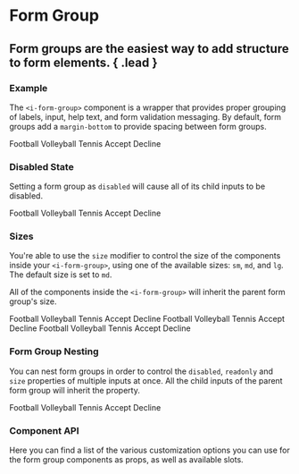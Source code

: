# Form Group
## Form groups are the easiest way to add structure to form elements. { .lead }

### Example

The `<i-form-group>` component is a wrapper that provides proper grouping of labels, input, help text, and form validation messaging. By default, form groups add a `margin-bottom` to provide spacing between form groups.

<i-code-preview title="Basic Form Group">

<i-form-group>
    <i-input v-model="input" placeholder="Type something.." />
</i-form-group>
<i-form-group>
    <i-textarea v-model="textarea" placeholder="Write a comment.." />
</i-form-group>
<i-form-group>
    <i-select v-model="select" placeholder="Choose an option">
        <i-select-option value="a" label="Option A" />
        <i-select-option value="b" label="Option B" />
        <i-select-option value="c" label="Option C" disabled />
    </i-select>
</i-form-group>
<i-form-group>
    <i-checkbox-group v-model="checkbox">
        <i-checkbox value="Football">Football</i-checkbox>
        <i-checkbox value="Volleyball">Volleyball</i-checkbox>
        <i-checkbox value="Tennis" disabled>Tennis</i-checkbox>
    </i-checkbox-group>
</i-form-group>
<i-form-group>
    <i-radio-group v-model="radio">
        <i-radio value="Accept">Accept</i-radio>
        <i-radio value="Decline">Decline</i-radio>
    </i-radio-group>
</i-form-group>

<template slot="html">

~~~html
<i-form-group>
    <i-input v-model="input" placeholder="Type something.." />
</i-form-group>

<i-form-group>
    <i-textarea v-model="textarea" placeholder="Write a comment.." />
</i-form-group>

<i-form-group>
    <i-select v-model="select" placeholder="Choose an option">
        <i-select-option value="a" label="Option A" />
        <i-select-option value="b" label="Option B" />
        <i-select-option value="c" label="Option C" disabled />
    </i-select>
</i-form-group>

<i-form-group>
    <i-checkbox-group v-model="checkbox">
        <i-checkbox value="Football">Football</i-checkbox>
        <i-checkbox value="Volleyball">Volleyball</i-checkbox>
        <i-checkbox value="Tennis" disabled>Tennis</i-checkbox>
    </i-checkbox-group>
</i-form-group>

<i-form-group>
    <i-radio-group v-model="radio">
        <i-radio value="Accept">Accept</i-radio>
        <i-radio value="Decline">Decline</i-radio>
    </i-radio-group>
</i-form-group>
~~~

</template>
<template slot="js">

~~~js
export default {
  data () {
    return {
      input: '',
      textarea: '',
      select: '',
      checkbox: ['Football'],
      radio: 'Decline',
    };
  }
}
~~~

</template>
</i-code-preview>

### Disabled State
Setting a form group as `disabled` will cause all of its child inputs to be disabled.


<i-code-preview title="Disabled Form Group">

<i-form-group disabled>
    <i-input v-model="inputDisabled" placeholder="Type something.." />
</i-form-group>

<i-form-group disabled>
    <i-textarea v-model="textareaDisabled" placeholder="Write a comment.." />
</i-form-group>

<i-form-group disabled>
    <i-select v-model="selectDisabled" placeholder="Choose an option">
        <i-select-option value="a" label="Option A" />
        <i-select-option value="b" label="Option B" />
        <i-select-option value="c" label="Option C" disabled />
    </i-select>
</i-form-group>

<i-form-group disabled>
    <i-checkbox-group v-model="checkboxDisabled">
        <i-checkbox value="Football">Football</i-checkbox>
        <i-checkbox value="Volleyball">Volleyball</i-checkbox>
        <i-checkbox value="Tennis" disabled>Tennis</i-checkbox>
    </i-checkbox-group>
</i-form-group>

<i-form-group disabled>
    <i-radio-group v-model="radioDisabled">
        <i-radio value="Accept">Accept</i-radio>
        <i-radio value="Decline">Decline</i-radio>
    </i-radio-group>
</i-form-group>

<template slot="html">

~~~html
<i-form-group disabled>
    <i-input v-model="input" placeholder="Type something.." />
</i-form-group>

<i-form-group disabled>
    <i-textarea v-model="textarea" placeholder="Write a comment.." />
</i-form-group>

<i-form-group disabled>
    <i-select v-model="select" placeholder="Choose an option">
        <i-select-option value="a" label="Option A" />
        <i-select-option value="b" label="Option B" />
        <i-select-option value="c" label="Option C" disabled />
    </i-select>
</i-form-group>

<i-form-group disabled>
    <i-checkbox-group v-model="checkbox">
        <i-checkbox value="Football">Football</i-checkbox>
        <i-checkbox value="Volleyball">Volleyball</i-checkbox>
        <i-checkbox value="Tennis" disabled>Tennis</i-checkbox>
    </i-checkbox-group>
</i-form-group>

<i-form-group disabled>
    <i-radio-group v-model="radio">
        <i-radio value="Accept">Accept</i-radio>
        <i-radio value="Decline">Decline</i-radio>
    </i-radio-group>
</i-form-group>
~~~

</template>
<template slot="js">

~~~js
export default {
  data () {
    return {
      input: '',
      textarea: '',
      select: '',
      checkbox: ['Football'],
      radio: 'Decline'
    };
  }
}
~~~

</template>
</i-code-preview>

### Sizes
You're able to use the `size` modifier to control the size of the components inside your `<i-form-group>`, using one of the available sizes: `sm`, `md`, and `lg`. The default size is set to `md`. 

All of the components inside the `<i-form-group>` will inherit the parent form group's size.

<i-code-preview title="Small Form Group">

<i-form-group size="sm">
    <i-input v-model="inputSizeSm" placeholder="Type something.." />
</i-form-group>

<i-form-group size="sm">
    <i-textarea v-model="textareaSizeSm" placeholder="Write a comment.." />
</i-form-group>

<i-form-group size="sm">
    <i-select v-model="selectSizeSm" placeholder="Choose an option">
        <i-select-option value="a" label="Option A" />
        <i-select-option value="b" label="Option B" />
        <i-select-option value="c" label="Option C" disabled />
    </i-select>
</i-form-group>

<i-form-group size="sm">
    <i-checkbox-group v-model="checkboxSizeSm">
        <i-checkbox value="Football">Football</i-checkbox>
        <i-checkbox value="Volleyball">Volleyball</i-checkbox>
        <i-checkbox value="Tennis" disabled>Tennis</i-checkbox>
    </i-checkbox-group>
</i-form-group>

<i-form-group size="sm">
    <i-radio-group v-model="radioSizeSm">
        <i-radio value="Accept">Accept</i-radio>
        <i-radio value="Decline">Decline</i-radio>
    </i-radio-group>
</i-form-group>

<template slot="html">

~~~html
<i-form-group size="sm">
    <i-input v-model="input" placeholder="Type something.." />
</i-form-group>

<i-form-group size="sm">
    <i-textarea v-model="textarea" placeholder="Write a comment.." />
</i-form-group>

<i-form-group size="sm">
    <i-select v-model="select" placeholder="Choose an option">
        <i-select-option value="a" label="Option A" />
        <i-select-option value="b" label="Option B" />
        <i-select-option value="c" label="Option C" disabled />
    </i-select>
</i-form-group>

<i-form-group size="sm">
    <i-checkbox-group v-model="checkbox">
        <i-checkbox value="Football">Football</i-checkbox>
        <i-checkbox value="Volleyball">Volleyball</i-checkbox>
        <i-checkbox value="Tennis" disabled>Tennis</i-checkbox>
    </i-checkbox-group>
</i-form-group>

<i-form-group size="sm">
    <i-radio-group v-model="radio">
        <i-radio value="Accept">Accept</i-radio>
        <i-radio value="Decline">Decline</i-radio>
    </i-radio-group>
</i-form-group>
~~~

</template>
<template slot="js">

~~~js
export default {
  data () {
    return {
      input: '',
      textarea: '',
      select: '',
      checkbox: ['Football'],
      radio: 'Decline'
    };
  }
}
~~~

</template>
</i-code-preview>

<i-code-preview title="Medium Form Group">

<i-form-group size="md">
    <i-input v-model="inputSizeMd" placeholder="Type something.." />
</i-form-group>

<i-form-group size="md">
    <i-textarea v-model="textareaSizeMd" placeholder="Write a comment.." />
</i-form-group>

<i-form-group size="md">
    <i-select v-model="selectSizeMd" placeholder="Choose an option">
        <i-select-option value="a" label="Option A" />
        <i-select-option value="b" label="Option B" />
        <i-select-option value="c" label="Option C" disabled />
    </i-select>
</i-form-group>

<i-form-group size="md">
    <i-checkbox-group v-model="checkboxSizeMd">
        <i-checkbox value="Football">Football</i-checkbox>
        <i-checkbox value="Volleyball">Volleyball</i-checkbox>
        <i-checkbox value="Tennis" disabled>Tennis</i-checkbox>
    </i-checkbox-group>
</i-form-group>

<i-form-group size="md">
    <i-radio-group v-model="radioSizeMd">
        <i-radio value="Accept">Accept</i-radio>
        <i-radio value="Decline">Decline</i-radio>
    </i-radio-group>
</i-form-group>

<template slot="html">

~~~html
<i-form-group size="md">
    <i-input v-model="input" placeholder="Type something.." />
</i-form-group>

<i-form-group size="md">
    <i-textarea v-model="textarea" placeholder="Write a comment.." />
</i-form-group>

<i-form-group size="md">
    <i-select v-model="select" placeholder="Choose an option">
        <i-select-option value="a" label="Option A" />
        <i-select-option value="b" label="Option B" />
        <i-select-option value="c" label="Option C" disabled />
    </i-select>
</i-form-group>

<i-form-group size="md">
    <i-checkbox-group v-model="checkbox">
        <i-checkbox value="Football">Football</i-checkbox>
        <i-checkbox value="Volleyball">Volleyball</i-checkbox>
        <i-checkbox value="Tennis" disabled>Tennis</i-checkbox>
    </i-checkbox-group>
</i-form-group>

<i-form-group size="md">
    <i-radio-group v-model="radio">
        <i-radio value="Accept">Accept</i-radio>
        <i-radio value="Decline">Decline</i-radio>
    </i-radio-group>
</i-form-group>
~~~

</template>
<template slot="js">

~~~js
export default {
  data () {
    return {
      input: '',
      textarea: '',
      select: '',
      checkbox: ['Football'],
      radio: 'Decline'
    };
  }
}
~~~

</template>
</i-code-preview>

<i-code-preview title="Large Form Group">

<i-form-group size="lg">
    <i-input v-model="inputSizeLg" placeholder="Type something.." />
</i-form-group>

<i-form-group size="lg">
    <i-textarea v-model="textareaSizeLg" placeholder="Write a comment.." />
</i-form-group>

<i-form-group size="lg">
    <i-select v-model="selectSizeLg" placeholder="Choose an option">
        <i-select-option value="a" label="Option A" />
        <i-select-option value="b" label="Option B" />
        <i-select-option value="c" label="Option C" disabled />
    </i-select>
</i-form-group>

<i-form-group size="lg">
    <i-checkbox-group v-model="checkboxSizeLg">
        <i-checkbox value="Football">Football</i-checkbox>
        <i-checkbox value="Volleyball">Volleyball</i-checkbox>
        <i-checkbox value="Tennis" disabled>Tennis</i-checkbox>
    </i-checkbox-group>
</i-form-group>

<i-form-group size="lg">
    <i-radio-group v-model="radioSizeLg">
        <i-radio value="Accept">Accept</i-radio>
        <i-radio value="Decline">Decline</i-radio>
    </i-radio-group>
</i-form-group>

<template slot="html">

~~~html
<i-form-group size="lg">
    <i-input v-model="input" placeholder="Type something.." />
</i-form-group>

<i-form-group size="lg">
    <i-textarea v-model="textarea" placeholder="Write a comment.." />
</i-form-group>

<i-form-group size="lg">
    <i-select v-model="select" placeholder="Choose an option">
        <i-select-option value="a" label="Option A" />
        <i-select-option value="b" label="Option B" />
        <i-select-option value="c" label="Option C" disabled />
    </i-select>
</i-form-group>

<i-form-group size="lg">
    <i-checkbox-group v-model="checkbox">
        <i-checkbox value="Football">Football</i-checkbox>
        <i-checkbox value="Volleyball">Volleyball</i-checkbox>
        <i-checkbox value="Tennis" disabled>Tennis</i-checkbox>
    </i-checkbox-group>
</i-form-group>

<i-form-group size="lg">
    <i-radio-group v-model="radio">
        <i-radio value="Accept">Accept</i-radio>
        <i-radio value="Decline">Decline</i-radio>
    </i-radio-group>
</i-form-group>
~~~

</template>
<template slot="js">

~~~js
export default {
  data () {
    return {
      input: '',
      textarea: '',
      select: '',
      checkbox: ['Football'],
      radio: 'Decline'
    };
  }
}
~~~

</template>
</i-code-preview>

### Form Group Nesting
You can nest form groups in order to control the `disabled`, `readonly` and `size` properties of multiple inputs at once. All the child inputs of the parent form group will inherit the property. 

<i-code-preview title="Disabled Form Group Nesting">

<i-form-group disabled>
    <i-form-group>
        <i-input v-model="inputNested" placeholder="Type something.." />
    </i-form-group>
    <i-form-group>
        <i-input v-model="passwordNested" type="password" placeholder="Enter your password.." />
    </i-form-group>
</i-form-group>

<template slot="html">

~~~html
<i-form-group disabled>
    <i-form-group>
        <i-input v-model="input" placeholder="Type something.." />
    </i-form-group>
    <i-form-group>
        <i-input v-model="password" type="password" placeholder="Enter your password.." />
    </i-form-group>
</i-form-group>
~~~

</template>
<template slot="js">

~~~js
export default {
  data () {
    return {
      input: '',
      password: '',
      textarea: '',
      select: '',
      checkbox: ['Football'],
      radio: 'Decline'
    };
  }
}
~~~

</template>
</i-code-preview>


<i-code-preview title="Readonly Form Group Nesting">

<i-form-group readonly>
    <i-form-group>
        <i-textarea v-model="textareaNested" placeholder="Write a comment.." />
    </i-form-group>
    <i-form-group>
        <i-select v-model="selectNested" placeholder="Choose an option">
            <i-select-option value="a" label="Option A" />
            <i-select-option value="b" label="Option B" />
            <i-select-option value="c" label="Option C" disabled />
        </i-select>
    </i-form-group>
</i-form-group>

<template slot="html">

~~~html
<i-form-group readonly>
    <i-form-group>
        <i-textarea v-model="textarea" placeholder="Write a comment.." />
    </i-form-group>
    <i-form-group>
        <i-select v-model="select" placeholder="Choose an option">
            <i-select-option value="a" label="Option A" />
            <i-select-option value="b" label="Option B" />
            <i-select-option value="c" label="Option C" disabled />
        </i-select>
    </i-form-group>
</i-form-group>
~~~

</template>
<template slot="js">

~~~js
export default {
  data () {
    return {
      input: '',
      password: '',
      textarea: '',
      select: '',
      checkbox: ['Football'],
      radio: 'Decline'
    };
  }
}
~~~

</template>
</i-code-preview>


<i-code-preview title="Sized Form Group Nesting">

<i-form-group size="lg">
    <i-checkbox-group v-model="checkboxNested">
        <i-checkbox value="Football">Football</i-checkbox>
        <i-checkbox value="Volleyball">Volleyball</i-checkbox>
        <i-checkbox value="Tennis" disabled>Tennis</i-checkbox>
    </i-checkbox-group>
    <i-radio-group v-model="radioNested">
        <i-radio value="Accept">Accept</i-radio>
        <i-radio value="Decline">Decline</i-radio>
    </i-radio-group>
</i-form-group>

<template slot="html">

~~~html
<i-form-group size="lg">
    <i-form-group>
        <i-checkbox-group v-model="checkbox">
            <i-checkbox value="Football">Football</i-checkbox>
            <i-checkbox value="Volleyball">Volleyball</i-checkbox>
            <i-checkbox value="Tennis" disabled>Tennis</i-checkbox>
        </i-checkbox-group>
    </i-form-group>
    <i-form-group>
        <i-radio-group v-model="radio">
            <i-radio value="Accept">Accept</i-radio>
            <i-radio value="Decline">Decline</i-radio>
        </i-radio-group>
    </i-form-group>
</i-form-group>
~~~

</template>
<template slot="js">

~~~js
export default {
  data () {
    return {
      input: '',
      password: '',
      textarea: '',
      select: '',
      checkbox: ['Football'],
      radio: 'Decline'
    };
  }
}
~~~

</template>
</i-code-preview>


### Component API
Here you can find a list of the various customization options you can use for the form group components as props, as well as available slots.

<i-api-preview title="Form Group API" markup="i-form-group" expanded>
    <template slot="props">
        <api-table>
            <api-table-row>
                <template slot="property">disabled</template>
                <template slot="description">Sets the state of the form group component as disabled.</template>
                <template slot="type"><code>Boolean</code></template>
                <template slot="values"><code>true</code>, <code>false</code></template>
                <template slot="default"><code>false</code></template>
            </api-table-row>
            <api-table-row>
                <template slot="property">readonly</template>
                <template slot="description">Sets the state of the form group component as readonly.</template>
                <template slot="type"><code>Boolean</code></template>
                <template slot="values"><code>true</code>, <code>false</code></template>
                <template slot="default"><code>false</code></template>
            </api-table-row>
            <api-table-row>
                <template slot="property">size</template>
                <template slot="description">Sets the size of the form group component.</template>
                <template slot="type"><code>String</code></template>
                <template slot="values"><code>sm</code>, <code>md</code>, <code>lg</code></template>
                <template slot="default"><code>md</code></template>
            </api-table-row>
            <api-table-row>
                <template slot="property">inline</template>
                <template slot="description">Sets the form group styling to be inline.</template>
                <template slot="type"><code>Boolean</code></template>
                <template slot="values"><code>true</code>, <code>false</code></template>
                <template slot="default"><code>false</code></template>
            </api-table-row>
            <api-table-row>
                <template slot="property">validate</template>
                <template slot="description">Determine whether to display the error messages related to the immediate child input.</template>
                <template slot="type"><code>Boolean</code></template>
                <template slot="values"><code>true</code>, <code>false</code></template>
                <template slot="default"><code>true</code></template>
            </api-table-row>
        </api-table>
    </template>
    <template slot="slots">
        <api-table>
            <api-table-row>
                <template slot="slot">default</template>
                <template slot="description">Slot for form group default content.</template>
            </api-table-row>
        </api-table>
    </template>
</i-api-preview>

